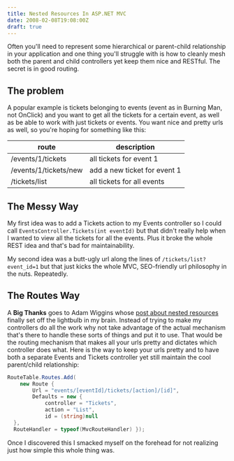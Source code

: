 ```yaml
---
title: Nested Resources In ASP.NET MVC
date: 2008-02-08T19:08:00Z
draft: true
---
```


Often you'll need to represent some hierarchical or parent-child relationship in your application and one thing you'll struggle with is how to cleanly mesh both the parent and child controllers yet keep them nice and RESTful. The secret is in good routing.

## The problem

A popular example is tickets belonging to events (event as in Burning Man, not OnClick) and you want to get all the tickets for a certain event, as well as be able to work with just tickets or events. You want nice and pretty urls as well, so you're hoping for something like this:

| route | description |
| ----- | ----------- |
| /events/1/tickets | all tickets for event 1 |
| /events/1/tickets/new | add a new ticket for event 1 |
| /tickets/list | all tickets for all events |

## The Messy Way

My first idea was to add a Tickets action to my Events controller so I could call `EventsController.Tickets(int eventId)` but that didn't really help when I wanted to view all the tickets for all the events. Plus it broke the whole REST idea and that's bad for maintainability.

My second idea was a butt-ugly url along the lines of `/tickets/list?event_id=1` but that just kicks the whole MVC, SEO-friendly url philosophy in the nuts. Repeatedly.

## The Routes Way

A **Big Thanks** goes to Adam Wiggins whose [post about nested resources](http://adam.blog.heroku.com/past/2007/12/20/nested_resources_in_rails_2/) finally set off the lightbulb in my brain. Instead of trying to make my controllers do all the work why not take advantage of the actual mechanism that's there to handle these sorts of things and put it to use. That would be the routing mechanism that makes all your urls pretty and dictates which controller does what. Here is the way to keep your urls pretty and to have both a separate Events and Tickets controller yet still maintain the cool parent/child relationship:

```csharp
RouteTable.Routes.Add(
    new Route {
        Url = "events/[eventId]/tickets/[action]/[id]",
        Defaults = new {
            controller = "Tickets",
            action = "List",
            id = (string)null 
  },
  RouteHandler = typeof(MvcRouteHandler) });
```

Once I discovered this I smacked myself on the forehead for not realizing just how simple this whole thing was.